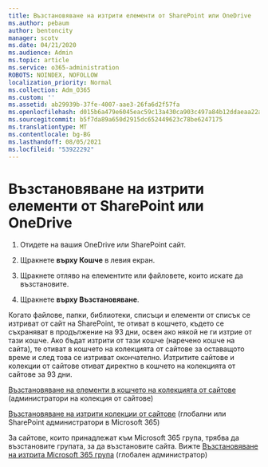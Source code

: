 ```yaml
---
title: Възстановяване на изтрити елементи от SharePoint или OneDrive
ms.author: pebaum
author: bentoncity
manager: scotv
ms.date: 04/21/2020
ms.audience: Admin
ms.topic: article
ms.service: o365-administration
ROBOTS: NOINDEX, NOFOLLOW
localization_priority: Normal
ms.collection: Adm_O365
ms.custom: ''
ms.assetid: ab29939b-37fe-4007-aae3-26fa6d2f57fa
ms.openlocfilehash: d015b6a479e6045eac59c13a430ca903c497a84b12ddaeaa22aeec9fae88f4e0
ms.sourcegitcommit: b5f7da89a650d2915dc652449623c78be6247175
ms.translationtype: MT
ms.contentlocale: bg-BG
ms.lasthandoff: 08/05/2021
ms.locfileid: "53922292"
---
```

# <a name="restore-deleted-items-from-sharepoint-or-onedrive"></a>Възстановяване на изтрити елементи от SharePoint или OneDrive

1. Отидете на вашия OneDrive или SharePoint сайт.
    
2. Щракнете **върху Кошче** в левия екран. 
    
3. Щракнете отляво на елементите или файловете, които искате да възстановите.
    
4. Щракнете **върху Възстановяване**. 
    
Когато файлове, папки, библиотеки, списъци и елементи от списък се изтриват от сайт на SharePoint, те отиват в кошчето, където се съхраняват в продължение на 93 дни, освен ако някой не ги изтрие от тази кошче. Ако бъдат изтрити от тази кошче (наречено кошче на сайта), те отиват в кошчето на колекцията от сайтове за оставащото време и след това се изтриват окончателно. Изтритите сайтове и колекции от сайтове отиват директно в кошчето на колекцията от сайтове за 93 дни.
  
[Възстановяване на елементи в кошчето на колекцията от сайтове](https://go.microsoft.com/fwlink/?linkid=867800) (администратори на колекция от сайтове) 
  
[Възстановяване на изтрити колекции от сайтове](https://go.microsoft.com/fwlink/?linkid=867660) (глобални или SharePoint администратори в Microsoft 365) 
  
За сайтове, които принадлежат към Microsoft 365 група, трябва да възстановите групата, за да възстановите сайта. Вижте [Възстановяване на изтрита Microsoft 365 група](https://go.microsoft.com/fwlink/?linkid=867802) (глобален администратор) 
  

